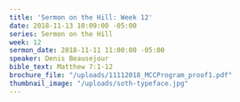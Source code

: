 ```yaml
---
title: 'Sermon on the Hill: Week 12'
date: 2018-11-13 10:09:00 -05:00
series: Sermon on the Hill
week: 12
sermon_date: 2018-11-11 11:00:00 -05:00
speaker: Denis Beausejour
bible_text: Matthew 7:1-12
brochure_file: "/uploads/11112018_MCCProgram_proof1.pdf"
thumbnail_image: "/uploads/soth-typeface.jpg"
---
```


